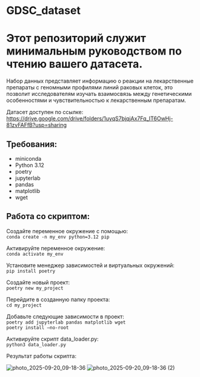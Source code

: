 # GDSC_dataset
# Этот репозиторий служит минимальным руководством по чтению вашего датасета.  
Набор данных представляет информацию о реакции на лекарственные препараты с геномными профилями линий раковых клеток, это позволит исследователям изучать взаимосвязь между генетическими особенностями и чувствительностью к лекарственным препаратам.

Датасет доступен по ссылке: https://drive.google.com/drive/folders/1uyqS7bjqjAx7Fq_IT6OwHj-81zvFAFfB?usp=sharing 

## Требования:
- miniconda
- Python 3.12
- poetry
- jupyterlab
- pandas 
- matplotlib 
- wget

## Работа со скриптом:
Создайте переменное окружение с помощью:  
```conda create -n my_env python=3.12 pip```

Активируйте переменное окружение:  
```conda activate my_env```

Установите менеджер зависимостей и виртуальных окружений:  
```pip install poetry```

Создайте новый проект:  
```poetry new my_project```

Перейдите в созданную папку проекта:  
```cd my_project```

Добавьте следующие зависимости в проект:  
```poetry add jupyterlab pandas matplotlib wget```  
```poetry install —no-root```   

Активируйте скрипт data_loader.py:   
```python3 data_loader.py```


Результат работы скрипта:

![photo_2025-09-20_09-18-36](https://github.com/user-attachments/assets/34a67b1c-ff51-4bc3-bc4e-b74fa711be1b)
![photo_2025-09-20_09-18-36 (2)](https://github.com/user-attachments/assets/47539ec9-cb47-48e9-814a-4cff94bb7d82)

